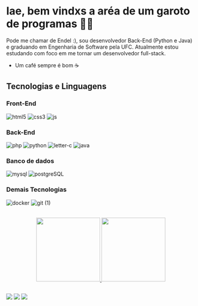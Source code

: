 # Iae, bem vindxs a aréa de um garoto de programas 👨‍💻
Pode me chamar de Endel :), sou desenvolvedor Back-End (Python e Java) e graduando em Engenharia de Software pela UFC. Atualmente estou estudando com foco em me tornar um desenvolvedor full-stack.

* Um café sempre é bom ☕

## Tecnologias e Linguagens
### Front-End
![html5](https://user-images.githubusercontent.com/78397162/155825880-32f15bdb-e223-40b4-8088-d51f7b4e15cc.png) 
![css3](https://user-images.githubusercontent.com/78397162/155825874-3ca8c832-e628-4e57-9250-48705fae1b68.png) 
![js](https://user-images.githubusercontent.com/78397162/155826429-78a9aeb8-7f02-438b-9a2d-fab79870426b.png) 

### Back-End
![php](https://user-images.githubusercontent.com/78397162/155825931-5f76697a-58fd-494b-a148-3c5f9bc460b6.png) 
![python](https://user-images.githubusercontent.com/78397162/155826010-296b3548-0899-4cb1-a396-6cc4af0791f6.png)
![letter-c](https://user-images.githubusercontent.com/92812573/214385135-75875255-b0d4-4b2a-95fe-054f1593ba89.png)
![java](https://user-images.githubusercontent.com/92812573/214385309-accf1019-71f9-4cd3-8823-8a9499beac9d.png)

### Banco de dados
![mysql](https://user-images.githubusercontent.com/78397162/155826202-71e27deb-1ad9-4811-a3fc-1c42e38990fa.png) 
![postgreSQL](https://user-images.githubusercontent.com/78397162/155826205-3533b5ec-b4ca-4285-887f-10e50be40e01.png) 

### Demais Tecnologias
![docker](https://user-images.githubusercontent.com/78397162/155826215-db666558-86af-49ea-8f13-5ac880ca5bbe.png) 
![git (1)](https://user-images.githubusercontent.com/92812573/214384308-adda12bd-f5ee-4d44-8008-622a16fbab86.png)




<br>
<div align="center">
  <a href="https://github.com/WendelRodriguesz">
  <img height="170em" src="https://github-readme-stats.vercel.app/api?username=WendelRodriguesz&show_icons=true&theme=dracula&include_all_commits=true&count_private=true"/>
  <img height="170em" src="https://github-readme-stats.vercel.app/api/top-langs/?username=WendelRodriguesz&layout=compact&langs_count=7&theme=dracula"/>
</div>
  
##
  
<div> 
  <a href="https://www.instagram.com/_endel/" target="_blank"><img src="https://img.shields.io/badge/-Instagram-%23E4405F?style=for-the-badge&logo=instagram&logoColor=white" target="_blank"></a>
  <a href = "mailto:endelendler@gmail.com"><img src="https://img.shields.io/badge/-Gmail-%23333?style=for-the-badge&logo=gmail&logoColor=white" target="_blank"></a>
  <a href="https://www.linkedin.com/in/-endel" target="_blank"><img src="https://img.shields.io/badge/-LinkedIn-%230077B5?style=for-the-badge&logo=linkedin&logoColor=white" target="_blank"></a> 

</div>
